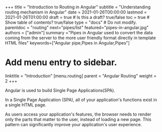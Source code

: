 +++
title = "Introduction to Routing in Angular"
subtitle = "Understanding routing mechanism in Angular"
date = 2021-01-26T00:00:00
lastmod = 2021-01-26T01:00:00
draft = true  # Is this a draft? true/false
toc = true  # Show table of contents? true/false
type = "docs"  # Do not modify.
parentdoc = "routing"
next="pipes/list"
featured="pipes-in-angular.jpg"
authors = ["admin"]
summary ="Pipes in Angular used to convert the data coming from the server to the more user friendly format directly in template HTML files"
keywords=["Angular pipe,Pipes in Angular,Pipes"]

# Add menu entry to sidebar.

linktitle = "Introduction"
[menu.routing]
  parent = "Angular Routing"
  weight = 2
+++

Angular is used to build Single Page Applications(SPA).

In a Single Page Application (SPA), all of your application's functions exist in a single HTML page. 

As users access your application's features, the browser needs to render only the parts that matter to the user, instead of loading a new page. This pattern can significantly improve your application's user experience.
